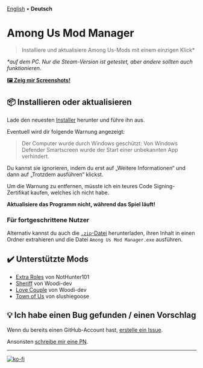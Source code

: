 [English](/README.md) • **Deutsch**

# Among Us Mod Manager
> Installiere und aktualisiere Among Us-Mods mit einem einzigen Klick*

*\*auf dem PC. Nur die Steam-Version ist getestet, aber andere sollten auch funktionieren.*

[**🖼️ Zeig mir Screenshots!**](https://ko-fi.com/album/Among-Us-Mod-Manager-L3L13NKR7)

## 📦 Installieren oder aktualisieren 
Lade den neuesten [Installer](https://github.com/moritzruth/among-us-mod-manager/releases/download/v1.3.0/AmongUsModManagerInstaller-1.3.0.exe)
herunter und führe ihn aus.

Eventuell wird dir folgende Warnung angezeigt:

> Der Computer wurde durch Windows geschützt: Von Windows Defender Smartscreen wurde der Start einer unbekannten App
> verhindert.

Du kannst sie ignorieren, indem du erst auf „Weitere Informationen“ und dann auf
„Trotzdem ausführen“ klickst.

Um die Warnung zu entfernen, müsste ich ein teures Code Signing-Zertifikat kaufen, welches ich nicht habe.

**Aktualisiere das Programm nicht, während das Spiel läuft!**

### Für fortgeschrittene Nutzer
Alternativ kannst du auch die
[`.zip`-Datei](https://github.com/moritzruth/among-us-mod-manager/releases/download/v1.3.0/AmongUsModManager-1.3.0.zip)
herunterladen, ihren Inhalt in einen Ordner extrahieren und die Datei `Among Us Mod Manager.exe` ausführen.

## ✔️ Unterstützte Mods
- [Extra Roles](https://github.com/NotHunter101/ExtraRolesAmongUs) von NotHunter101
- [Sheriff](https://github.com/Woodi-dev/Among-Us-Sheriff-Mod) von Woodi-dev
- [Love Couple](https://github.com/Woodi-dev/Among-Us-Love-Couple-Mod) von Woodi-dev
- [Town of Us](https://github.com/slushiegoose/Town-Of-Us) von slushiegoose

## 💡 Ich habe einen Bug gefunden / einen Vorschlag
Wenn du bereits einen GitHub-Account hast,
[erstelle ein Issue](https://github.com/moritzruth/among-us-mod-manager/issues/new).

Ansonsten [schreibe mir eine PN](https://twitter.com/moritz_ruth).

---

[![ko-fi](https://ko-fi.com/img/githubbutton_sm.svg)](https://ko-fi.com/I2I73NKH9)
